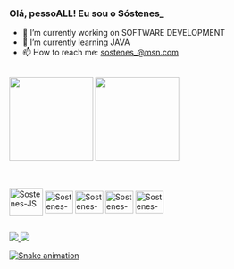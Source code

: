 ### Olá, pessoALL! Eu sou o Sóstenes_

- 🔭 I’m currently working on SOFTWARE DEVELOPMENT
- 🌱 I’m currently learning JAVA
- 📫 How to reach me: sostenes_@msn.com
##

<div>
  <img height="150em" src="https://github-readme-stats.vercel.app/api?username=sostenesmsr&show_icons-true&theme=dracula&include_all_commits=true&count"/>
  <img height="150em" src="https://github-readme-stats.vercel.app/api/top-langs/?username=sostenesmsr&layout=compact&langs_count=16&theme=dracula"/>
</div>

##

<div style-"display: inline_block"><br>
<img align="center" alt="Sostenes-JS" height="50" width="60" src="https://cdn.jsdelivr.net/gh/devicons/devicon/icons/java/java-original-wordmark.svg">
<img align="center" alt="Sostenes-JS" height="40" width="50" src="https://cdn.jsdelivr.net/gh/devicons/devicon/icons/javascript/javascript-original.svg">
<img align="center" alt="Sostenes-JS" height="40" width="50" src="https://cdn.jsdelivr.net/gh/devicons/devicon/icons/html5/html5-plain-wordmark.svg">
<img align="center" alt="Sostenes-JS" height="40" width="50" src="https://cdn.jsdelivr.net/gh/devicons/devicon/icons/css3/css3-plain-wordmark.svg">
<img align="center" alt="Sostenes-JS" height="40" width="50" src="https://cdn.jsdelivr.net/gh/devicons/devicon/icons/kotlin/kotlin-original.svg">
</div>

<!-- <img align="right" alt="Sostenes-GIF" height="110" width="90" src="https://media.discordapp.net/attachments/850171914718412803/890318426889928704/unknown.png"> -->

##

<div>
  <a href="https://www.linkedin.com/in/sóstenes-ribeiro/" target="_blank"><img src="https://img.shields.io/badge/LinkedIn-0077B5?style=for-the-badge&logo=linkedin&logoColor=white" target="_blank"</a>
  <a href="https://www.instagram.com/sostenes_/" target="_blank"><img src="https://img.shields.io/badge/Instagram-E4405F?style=for-the-badge&logo=instagram&logoColor=white" target="_blank"</a>    
    
![Snake animation](https://github.com/sostenesmsr/sostenesmsr/blob/output/github-contribuition-grid-snake.svg)
    
</div>
